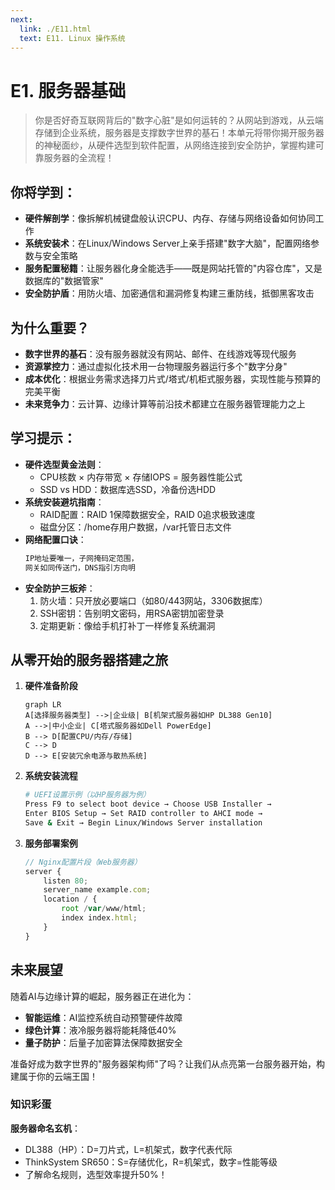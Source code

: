 ```yaml
---
next:
  link: ./E11.html
  text: E11. Linux 操作系统
---
```


# E1. 服务器基础

> 你是否好奇互联网背后的"数字心脏"是如何运转的？从网站到游戏，从云端存储到企业系统，服务器是支撑数字世界的基石！本单元将带你揭开服务器的神秘面纱，从硬件选型到软件配置，从网络连接到安全防护，掌握构建可靠服务器的全流程！

## 你将学到：

- **硬件解剖学**：像拆解机械键盘般认识CPU、内存、存储与网络设备如何协同工作
- **系统安装术**：在Linux/Windows Server上亲手搭建"数字大脑"，配置网络参数与安全策略
- **服务配置秘籍**：让服务器化身全能选手——既是网站托管的"内容仓库"，又是数据库的"数据管家"
- **安全防护盾**：用防火墙、加密通信和漏洞修复构建三重防线，抵御黑客攻击

## 为什么重要？

- **数字世界的基石**：没有服务器就没有网站、邮件、在线游戏等现代服务
- **资源掌控力**：通过虚拟化技术用一台物理服务器运行多个"数字分身"
- **成本优化**：根据业务需求选择刀片式/塔式/机柜式服务器，实现性能与预算的完美平衡
- **未来竞争力**：云计算、边缘计算等前沿技术都建立在服务器管理能力之上

## 学习提示：

- **硬件选型黄金法则**：
  - CPU核数 × 内存带宽 × 存储IOPS = 服务器性能公式
  - SSD vs HDD：数据库选SSD，冷备份选HDD
- **系统安装避坑指南**：
  - RAID配置：RAID 1保障数据安全，RAID 0追求极致速度
  - 磁盘分区：/home存用户数据，/var托管日志文件
- **网络配置口诀**：
  ```bash
  IP地址要唯一，子网掩码定范围，
  网关如同传送门，DNS指引方向明
  ```
- **安全防护三板斧**：
  1. 防火墙：只开放必要端口（如80/443网站，3306数据库）
  2. SSH密钥：告别明文密码，用RSA密钥加密登录
  3. 定期更新：像给手机打补丁一样修复系统漏洞

## 从零开始的服务器搭建之旅

1. **硬件准备阶段**
   ```mermaid
   graph LR
   A[选择服务器类型] -->|企业级| B[机架式服务器如HP DL388 Gen10]
   A -->|中小企业| C[塔式服务器如Dell PowerEdge]
   B --> D[配置CPU/内存/存储]
   C --> D
   D --> E[安装冗余电源与散热系统]
   ```

2. **系统安装流程**
   ```bash
   # UEFI设置示例（以HP服务器为例）
   Press F9 to select boot device → Choose USB Installer → 
   Enter BIOS Setup → Set RAID controller to AHCI mode → 
   Save & Exit → Begin Linux/Windows Server installation
   ```

3. **服务部署案例**
   ```typescript
   // Nginx配置片段（Web服务器）
   server {
       listen 80;
       server_name example.com;
       location / {
           root /var/www/html;
           index index.html;
       }
   }
   ```

## 未来展望

随着AI与边缘计算的崛起，服务器正在进化为：
- **智能运维**：AI监控系统自动预警硬件故障
- **绿色计算**：液冷服务器将能耗降低40%
- **量子防护**：后量子加密算法保障数据安全

准备好成为数字世界的"服务器架构师"了吗？让我们从点亮第一台服务器开始，构建属于你的云端王国！

### 知识彩蛋

**服务器命名玄机**：
- DL388（HP）：D=刀片式，L=机架式，数字代表代际
- ThinkSystem SR650：S=存储优化，R=机架式，数字=性能等级
- 了解命名规则，选型效率提升50%！
